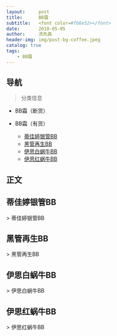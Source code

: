 ```yaml
---
layout:     post
title:      BB霜
subtitle:   <font color=#fb6e52></font>
date:       2018-05-05
author:     流先森
header-img: img/post-bg-coffee.jpeg
catalog: true
tags:
    - BB霜
---
```

## 导航
> 分类信息

* BB霜（断货）

* BB霜（有货）
  * [蒂佳婷银管BB](#1.1)
  * [黑管再生BB](#1.2)
  * [伊思白蜗牛BB](#1.3)
  * [伊思红蜗牛BB](#1.4)
  <!-- * [科颜氏面霜125ml](#1.5) -->
  <!-- * [__科颜氏面霜50ml__](#1.6) -->
  <!-- * [可莱欧素颜霜](#1.7) -->
  <!-- * [伊思白蜗牛面霜](#1.8) -->
  <!-- * [伊思红蜗牛面霜](#1.9) -->
  <!-- * [自然乐园芦荟胶](#1.10) -->


## 正文
<h2 id="1.1">蒂佳婷银管BB</h2>
> 蒂佳婷银管BB

<h2 id="1.2">黑管再生BB</h2>
> 黑管再生BB

<h2 id="1.3">伊思白蜗牛BB</h2>
> 伊思白蜗牛BB

<h2 id="1.4">伊思红蜗牛BB</h2>
> 伊思红蜗牛BB
